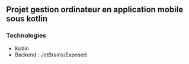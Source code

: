 ## Projet gestion ordinateur en application mobile sous kotlin

### Technologies

- Kotlin
- Backend : JetBrains/Exposed